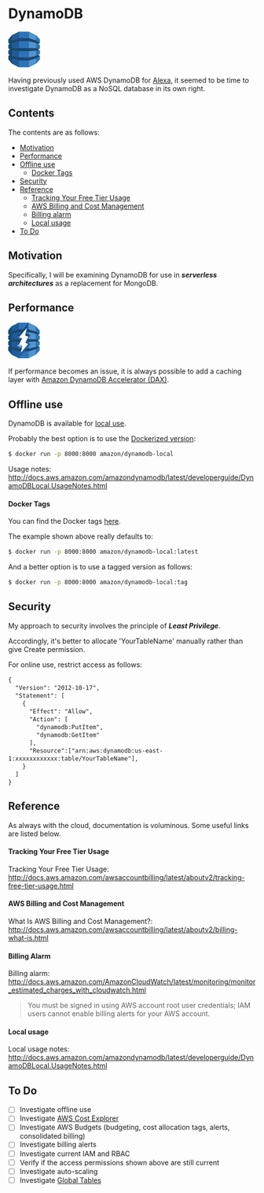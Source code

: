 # DynamoDB

![AWS DynamoDB](images/Database_AmazonDynamoDB.png)

Having previously used AWS DynamoDB for [Alexa](http://github.com/mramshaw/Alexa-Stuff/tree/master/DynamoDB),
it seemed to be time to investigate DynamoDB as a NoSQL database in its own right.

## Contents

The contents are as follows:

* [Motivation](#motivation)
* [Performance](#performance)
* [Offline use](#offline-use)
    * [Docker Tags](#docker-tags)
* [Security](#security)
* [Reference](#reference)
    * [Tracking Your Free Tier Usage](#tracking-your-free-tier-usage)
    * [AWS Billing and Cost Management](#aws-billing-and-cost-management)
    * [Billing alarm](#billing-alarm)
    * [Local usage](#local-usage)
* [To Do](#to-do)

## Motivation

Specifically, I will be examining DynamoDB for use in ___serverless architectures___ as a replacement for MongoDB.

## Performance

![AWS DynamoDB Accelerator (DAX)](images/Database_AmazonDynamoDBAccelerator.png)

If performance becomes an issue, it is always possible to add a caching layer with
[Amazon DynamoDB Accelerator (DAX)](http://aws.amazon.com/dynamodb/dax/).

## Offline use

DynamoDB is available for [local use](http://docs.aws.amazon.com/amazondynamodb/latest/developerguide/DynamoDBLocal.html).

Probably the best option is to use the [Dockerized version](http://hub.docker.com/r/amazon/dynamodb-local):

```bash
$ docker run -p 8000:8000 amazon/dynamodb-local
```

Usage notes: http://docs.aws.amazon.com/amazondynamodb/latest/developerguide/DynamoDBLocal.UsageNotes.html

#### Docker Tags

You can find the Docker tags [here](http://hub.docker.com/r/amazon/dynamodb-local/tags).

The example shown above really defaults to:

```bash
$ docker run -p 8000:8000 amazon/dynamodb-local:latest
```

And a better option is to use a tagged version as follows:

```bash
$ docker run -p 8000:8000 amazon/dynamodb-local:tag
```

## Security

My approach to security involves the principle of ___Least Privilege___.

Accordingly, it's better to allocate 'YourTableName' manually rather than give Create permission.

For online use, restrict access as follows:

	{
	  "Version": "2012-10-17",
	  "Statement": [
	    {
	      "Effect": "Allow",
	      "Action": [
	        "dynamodb:PutItem",
	        "dynamodb:GetItem"
	      ],
	      "Resource":["arn:aws:dynamodb:us-east-1:xxxxxxxxxxxx:table/YourTableName"],
	    }
	  ]
	}

## Reference

As always with the cloud, documentation is voluminous. Some useful links are listed below.

#### Tracking Your Free Tier Usage

Tracking Your Free Tier Usage: http://docs.aws.amazon.com/awsaccountbilling/latest/aboutv2/tracking-free-tier-usage.html

#### AWS Billing and Cost Management

What Is AWS Billing and Cost Management?: http://docs.aws.amazon.com/awsaccountbilling/latest/aboutv2/billing-what-is.html

#### Billing Alarm

Billing alarm: http://docs.aws.amazon.com/AmazonCloudWatch/latest/monitoring/monitor_estimated_charges_with_cloudwatch.html

> You must be signed in using AWS account root user credentials; IAM users cannot enable billing alerts for your AWS account.

#### Local usage

Local usage notes: http://docs.aws.amazon.com/amazondynamodb/latest/developerguide/DynamoDBLocal.UsageNotes.html

## To Do

- [ ] Investigate offline use
- [ ] Investigate [AWS Cost Explorer](http://docs.aws.amazon.com/awsaccountbilling/latest/aboutv2/ce-enable.html)
- [ ] Investigate AWS Budgets (budgeting, cost allocation tags, alerts, consolidated billing)
- [ ] Investigate billing alerts
- [ ] Investigate current IAM and RBAC
- [ ] Verify if the access permissions shown above are still current
- [ ] Investigate auto-scaling
- [ ] Investigate [Global Tables](http://aws.amazon.com/dynamodb/global-tables/)
